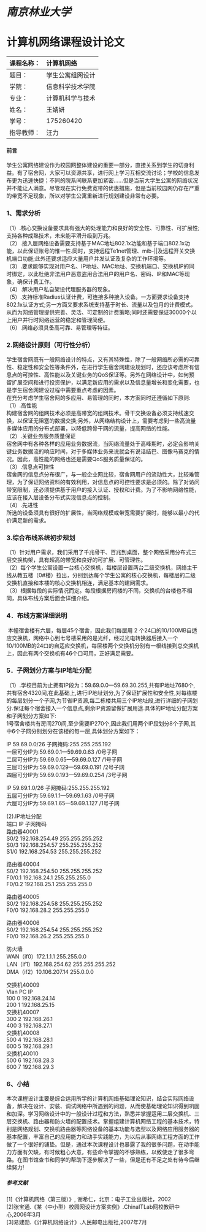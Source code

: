 # *南京林业大学*

# 计算机网络课程设计论文

| 课程名称： | 计算机网络       |
| :--------- | :--------------- |
| 题目：     | 学生公寓组网设计 |
| 学院：     | 信息科学技术学院 |
| 专业：     | 计算机科学与技术 |
| 姓名：     | 王婧妍           |
| 学号：     | 175260420        |
| 指导教师： | 汪力             |



#### 前言

学生公寓网络建设作为校园网整体建设的重要一部分，直接关系到学生的切身利益。有了宿舍网，大家可以资源共享，进行网上学习互相交流讨论；学校的信息发布更为迅速快捷；不同的院系间联系更加紧密……但是当前大学生公寓的网络状况并不能让人满意。尽管现在实行免费宽带的优惠措施，但是当前校园网仍存在严重的带宽不足现象，所以对学生公寓重新进行规划建设非常有必要。

### 1、需求分析  

 （1）.核心交换设备要求具有强大的处理能力和良好的安全性、可靠性、可扩展性;支持各种成熟技术，未来能平滑升级到万兆。  
 （2）.接入层网络设备需要支持基于MAC地址802.1x功能和基于端口802.1x功能，以此保证账号的惟一性.同时，支持远程Te1net管理、mib-||及远程开关交换机端口功能;此外还要求适应大量用户并发认证及复杂的工作环境等。  
 （3）.要求能够实现对用户名、IP地址、MAC地址、交换机端口、交换机IP的同时绑定，以此杜绝非法用户恶意盗用合法用户的用户名、密码、IP和MAC等现象，确保计费工作。  
 （4）.解决用户私自架设代理服务器的现象。  
 （5）.支持标准Radius认证计费，可连接多种接入设备。一方面要求设备支持802.1x认证方式;另一方面又要求系统支持基于时长、流量以及包月的计费模式，从而为网络管理提供完善、灵活、可定制的计费策略;同时还需要保证30000个以上用户并行时网络运营的稳定和管理简便。  
 （6）.网络必须具备高可靠、易管理等特征。  

### 2.网络设计原则（可行性分析）

 学生宿舍网既有一般网络设计的特点，又有其特殊性，除了一般网络所必需的可靠性、稳定性和安全性等条件外，在进行学生宿舍网建设规划时，还应该考虑所有信息点的可控性、高性能以及关键业务的QoS保证等。另外在网络设计中，如何预留扩展空间和进行投资保护，以满足新应用的需求以及信息量增长和变化需要，也是学生宿舍网建设过程中需要重点考虑的因素。  
 在充分考虑学生宿舍网的多应用、易管理的同时，本方案同时还遵循如下原则:  
 （1）.高性能  
 构建宿舍网的组网技术必须是高带宽的组网技术。骨干交换设备必须支持线速交换，以保证无阻塞的数据交换;另外，从网络结构设计上，需要考虑到一些高流量多媒体应用的分布式部署，以降低跨骨干网的流量，提高网络的性能。  
 （2）.关键业务服务质量保证  
 宿舍网中有各种各样的应用业务数据流，当网络流量处于高峰期时，必定会影响关键业务数据流的响应时间，对于多媒体业务来说就会有说话结巴、图像马赛克的情况。因此，高性能的网络也还是需要QoS服务质量保证的。  
 （3）.信息点可控性  
 宿舍网的信息点分布很广，与一般企业网比较，宿舍网用户的流动性大，比较难管理，为了保证网络资料的有效利用，对信息点的可控性要求是必须的。除了对访问带宽限制，还必须提供基于用户的接入认证、授权和计费。为了不影响网络性能，应该在接入层设备分布式实现信息点的控制。  
 （4）.先进性  
 所选的设备须具有很好的扩展性，当网络规模或带宽需要扩展时，能够以最小的代价满足新的需求。  

### 3.综合布线系统初步规划

 （1）针对用户需求，我们采用了千兆骨干、百兆到桌面，整个网络采用分布式三层交换构架，具有超高的带宽和良好的可扩展、可管理性。  
 （2）每个学生公寓设置一台核心交换机，每楼层设置两台二级交换机，网络主干线从教五楼（0#楼）拉出，分别到达每个学生公寓的核心交换机，每楼层的二级交换机直接和本楼的核心交换机相连，满足基本的建网需求。  
 （3）根据每段的实际情况而定。每段根据房间楼的不同，交换机的台楼也不相同，具体布线方案后面会详细介绍。  

### 4．布线方案详细说明

​        本幢宿舍楼有六层，每层45个宿舍，因此我们每层用 2 个24口的10/100MB自适应交换机，网络中心到七号楼采用的是光纤，经过光电转换器后接入一个10/100MB的24口的自适应交换机，每层楼两个交换机分别有一根线接到总交换机上，因此有两个交换机有46个口可用，正好满足需要。

### 5．子网划分方案与IP地址分配

 （1）.学校目前为止拥有IP段为：59.69.0.0—59.69.30.255,共有IP地址7680个,共有宿舍4320间,在此基础上,进行IP地址划分,为了保证扩展性和安全性,对每栋楼的每层划分一个子网,为节省IP资源,每二栋楼共用三个IP地址段,进行详细的子网划分.保证每个宿舍接入一个信息点,剩余IP资源留做扩展用途.具体的IP地址分配方案和子网划分方案如下:  
       1号宿舍楼共有房间270间,至少需要IP270个,因此我们用两个IP段划分8个子网,其中6个子网分别划分在该楼的每一层,具体划分方案如下：     

 IP 59.69.0.0/26   子网掩码:255.255.255.192   
 一层可分IP为:59.69.0.1—59.69.0.63    /0号子网  
 二层可分IP为:59.69.0.65—59.69.0.127    /1号子网  
 三层可分IP为:59.69.0.129—59.69.0.191    /2号子网  
 四层可分IP为:59.69.0.193—59.69.0.254    /3号子网         

 IP 59.69.1.0/26  子网掩码:255.255.255.192  
 五层可分IP为:59.69.1.1—59.69.1.63      /0号子网  
 六层可分IP为:59.69.1.65—59.69.1.127    /1号子网    

 (2).IP地址分配   
 端口             IP                 子网掩码   
 路由器40001  
 S0/2   192.168.254.49   255.255.255.252  
 S0/3   192.168.254.57   255.255.255.252  
 S1/0   192.168.254.53   255.255.255.252       

路由器40004   
 S0/2    192.168.254.50   255.255.255.252  
 F0/0.1   192.168.24.1      255.255.255.0  
 F0/0.2   192.168.25.1      255.255.255.0      

 路由器40005   
 S0/2   192.168.254.58   255.255.255.252  
 F0/0   192.168.28.2        255.255.255.0   

 路由器40006   
 S0/2  192.168.254.54    255.255.255.252   
 F0/0  192.168.26.2        255.255.255.0    

 防火墙  
 WAN（if0）172.1.1.1      255.255.0.0   
 LAN（if1）192.168.254.62     255.255.255.252  
 DMA（if2）10.106.207.14      255.0.0.0       

 交换机40009  
 Vlan  PC  IP  
 100   0   192.168.24.14  
 200   1   192.168.25.15  
 交换机40007  
 300   2   192.168.26.1  
 400   3   192.168.27.1  
 交换机40008  
 500   4  192.168.28.1  
 600   5  192.168.29.1  
 交换机40010  
 500   6  192.168.28.3  
 600   7  192.168.29.3    

### 6、小结

​       本次课程设计主要是综合运用所学的计算机网络基础理论知识，结合实际网络设备，解决在设计、安装、调试网络中所遇到的问题，从而使基础理论知识得到巩固和加深。学习网络设计中的一般设计过程和方法，熟悉并掌握运用二层交换机、三层交换机、路由器和防火墙的配置技术。掌握组建计算机网络工程的基本技术，特别是网络规划、交换机路由器等网络设备的基本功能与选型以及网络应用服务器的基本配置，丰富自己的应用能力和动手实践能力，为以后从事网络工程方面的工作做了一个很好的铺垫。但是，通过本次课程设计也暴露了我的很多问题，在动手能力方面有欠缺，有时候粗心大意，有些命令掌握的不够熟练，以致使走了很多弯路。在图书馆查书和同学的帮助下逐步解决了一些，但是还有不足之处有待今后继续努力!     

 ##### 参考文献   

 [1]《计算机网络（第三版）》, 谢希仁，北京：电子工业出版社，2002  
 [2]张宝通.《某（中小型）校园网设计方案实例》.ChinaITLab网校教研中心,2006年3月  
 [3]易建勋.《计算机网络设计》.人民邮电出版社,2007年7月  

